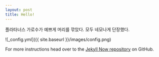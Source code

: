 ```yaml
---
layout: post
title: Hello!
---
```


플라타너스 가로수가 예쁘게 머리를 깎았다. 모두 네모나게 단장했다.

![_config.yml]({{ site.baseurl }}/images/config.png)

For more instructions head over to the [Jekyll Now repository](https://github.com/barryclark/jekyll-now) on GitHub.
